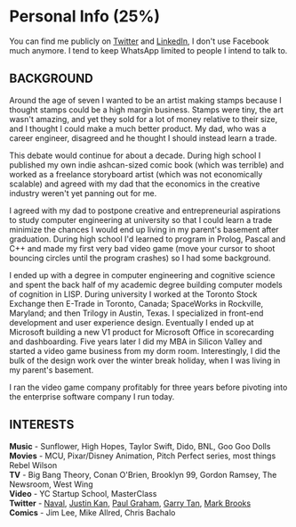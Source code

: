 # Personal Info \(25%\)

You can find me publicly on [Twitter](https://twitter.com/iantien?lang=en) and [LinkedIn](https://www.linkedin.com/in/iantien/), I don't use Facebook much anymore. I tend to keep WhatsApp limited to people I intend to talk to.  

## BACKGROUND

Around the age of seven I wanted to be an artist making stamps because I thought stamps could be a high margin business. Stamps were tiny, the art wasn't amazing, and yet they sold for a lot of money relative to their size, and I thought I could make a much better product. My dad, who was a career engineer, disagreed and he thought I should instead learn a trade.   
  
This debate would continue for about a decade. During high school I published my own indie ashcan-sized comic book \(which was terrible\) and worked as a freelance storyboard artist \(which was not economically scalable\) and agreed with my dad that the economics in the creative industry weren't yet panning out for me.  

I agreed with my dad to postpone creative and entrepreneurial aspirations to study computer engineering at university so that I could learn a trade minimize the chances I would end up living in my parent's basement after graduation. During high school I'd learned to program in Prolog, Pascal and C++ and made my first very bad video game \(move your cursor to shoot bouncing circles until the program crashes\) so I had some background.  
  
I ended up with a degree in computer engineering and cognitive science and spent the back half of my academic degree building computer models of cognition in LISP. During university I worked at the Toronto Stock Exchange then E-Trade in Toronto, Canada; SpaceWorks in Rockville, Maryland; and then Trilogy in Austin, Texas. I specialized in front-end development and user experience design. Eventually I ended up at Microsoft building a new V1 product for Microsoft Office in scorecarding and dashboarding. Five years later I did my MBA in Silicon Valley and started a video game business from my dorm room. Interestingly, I did the bulk of the design work over the winter break holiday, when I was living in my parent's basement.

I ran the video game company profitably for three years before pivoting into the enterprise software company I run today. 

## INTERESTS

**Music** - Sunflower, High Hopes, Taylor Swift, Dido, BNL, Goo Goo Dolls  
**Movies** - MCU, Pixar/Disney Animation, Pitch Perfect series, most things Rebel Wilson  
**TV** - Big Bang Theory, Conan O'Brien, Brooklyn 99, Gordon Ramsey, The Newsroom, West Wing  
**Video** - YC Startup School, MasterClass   
**Twitter** - [Naval](https://twitter.com/naval), [Justin Kan](https://twitter.com/justinkan), [Paul Graham](https://twitter.com/paulg), [Garry Tan](https://twitter.com/garrytan), [Mark Brooks](https://twitter.com/MarkBrooksArt)  
**Comics** - Jim Lee, Mike Allred, Chris Bachalo  
   


